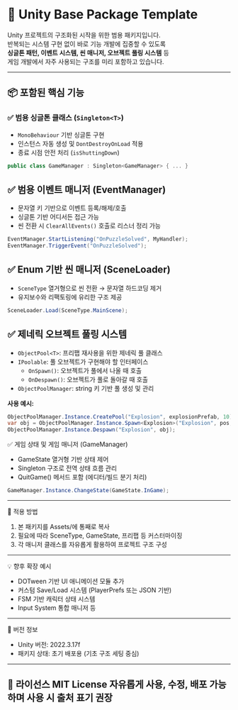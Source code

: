 # 🧱 Unity Base Package Template

Unity 프로젝트의 구조화된 시작을 위한 범용 패키지입니다.  
반복되는 시스템 구현 없이 바로 기능 개발에 집중할 수 있도록  
**싱글톤 패턴, 이벤트 시스템, 씬 매니저, 오브젝트 풀링 시스템** 등  
게임 개발에서 자주 사용되는 구조를 미리 포함하고 있습니다.

---

## 📦 포함된 핵심 기능

### ✅ 범용 싱글톤 클래스 (`Singleton<T>`)
- `MonoBehaviour` 기반 싱글톤 구현
- 인스턴스 자동 생성 및 `DontDestroyOnLoad` 적용
- 종료 시점 안전 처리 (`isShuttingDown`)

```csharp
public class GameManager : Singleton<GameManager> { ... }
```

## ✅ 범용 이벤트 매니저 (EventManager)

- 문자열 키 기반으로 이벤트 등록/해제/호출
- 싱글톤 기반 어디서든 접근 가능
- 씬 전환 시 `ClearAllEvents()` 호출로 리스너 정리 가능

```csharp
EventManager.StartListening("OnPuzzleSolved", MyHandler);
EventManager.TriggerEvent("OnPuzzleSolved");
```

## ✅ Enum 기반 씬 매니저 (SceneLoader)

- `SceneType` 열거형으로 씬 전환 → 문자열 하드코딩 제거
- 유지보수와 리팩토링에 유리한 구조 제공

```csharp
SceneLoader.Load(SceneType.MainScene);
```

## ✅ 제네릭 오브젝트 풀링 시스템

- `ObjectPool<T>`: 프리팹 재사용을 위한 제네릭 풀 클래스
- `IPoolable`: 풀 오브젝트가 구현해야 할 인터페이스
    - `OnSpawn()`: 오브젝트가 풀에서 나올 때 호출
    - `OnDespawn()`: 오브젝트가 풀로 돌아갈 때 호출
- `ObjectPoolManager`: string 키 기반 풀 생성 및 관리

**사용 예시:**
```csharp
ObjectPoolManager.Instance.CreatePool("Explosion", explosionPrefab, 10);
var obj = ObjectPoolManager.Instance.Spawn<Explosion>("Explosion", pos, rot);
ObjectPoolManager.Instance.Despawn("Explosion", obj);
```

✅ 게임 상태 및 게임 매니저 (GameManager)
- GameState 열거형 기반 상태 제어
- Singleton<GameManager> 구조로 전역 상태 흐름 관리
- QuitGame() 메서드 포함 (에디터/빌드 분기 처리)

```csharp
GameManager.Instance.ChangeState(GameState.InGame);
```

---
🔧 적용 방법
1. 본 패키지를 Assets/에 통째로 복사
2. 필요에 따라 SceneType, GameState, 프리팹 등 커스터마이징
3. 각 매니저 클래스를 자유롭게 활용하여 프로젝트 구조 구성

---
💡 향후 확장 예시
- DOTween 기반 UI 애니메이션 모듈 추가
- 커스텀 Save/Load 시스템 (PlayerPrefs 또는 JSON 기반)
- FSM 기반 캐릭터 상태 시스템
- Input System 통합 매니저 등

---
📝 버전 정보
- Unity 버전: 2022.3.17f
- 패키지 상태: 초기 배포용 (기초 구조 세팅 중심)

---
📄 라이선스
MIT License
자유롭게 사용, 수정, 배포 가능하며 사용 시 출처 표기 권장
---
